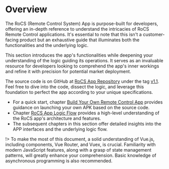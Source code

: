 # Overview

The RoCS (Remote Control System) App is purpose-built for developers, offering an in-depth reference to understand the intricacies of RoCS Remote Control applications. It's essential to note that this isn't a customer-facing product but an exhaustive guide that illuminates both the functionalities and the underlying logic.

 This section introduces the app's functionalities while deepening your understanding of the logic guiding its operations. It serves as an invaluable resource for developers looking to comprehend the app's inner workings and refine it with precision for potential market deployment.

The source code is on GitHub at [RoCS App Repository](https://github.com/FFTAI/rocs_app) under the tag [v1.1](https://github.com/FFTAI/rocs_app/archive/refs/tags/v1.1.zip). Feel free to dive into the code, dissect the logic, and leverage this foundation to perfect the app according to your unique specifications.

* For a quick start, chapter [Build Your Own Remote Control App](https://fftai.github.io/#/remotecontrolappprojectsetup?id=build-your-own-remote-control-app) provides guidance on launching your own APK based on the source code.
* Chapter [RoCS App Logic Flow](https://fftai.github.io/#/logicflow?id=rocs-app-logic-flow) provides a high-level understanding of the RoCS app's architecture and features.
* The subsequent chapters in this section offer detailed insights into the APP interfaces and the underlying logic flow.

!> To make the most of this document, a solid understanding of Vue.js, including components, Vue Router, and Vuex, is crucial. Familiarity with modern JavaScript features, along with a grasp of state management patterns, will greatly enhance your comprehension. Basic knowledge of asynchronous programming is also recommended.
